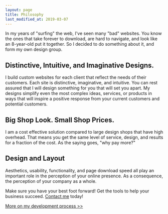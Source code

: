 ```yaml
---
layout: page
title: Philosophy
last_modified_at: 2019-03-07
---
```

In my years of "surfing" the web, I've seen many "bad" websites. You know the ones that take forever to download, are hard to navigate, and look like an 8-year-old put it together. So I decided to do something about it, and form my own design group.

## Distinctive, Intuitive, and Imaginative Designs.

I build custom websites for each client that reflect the needs of their customers. Each site is distinctive, imaginative, and intuitive. You can rest assured that I will design something for you that will set you apart. My designs simplify even the most complex ideas, services, or products in ways that will inspire a positive response from your current customers and potential customers.

## Big Shop Look. Small Shop Prices.

I am a cost effective solution compared to large design shops that have high overhead. That means you get the same level of service, design, and results for a fraction of the cost. As the saying goes, "why pay more?"

## Design and Layout

Aesthetics, usability, functionality, and page download speed all play an important role in the perception of your online presence. As a consequence, the perception of your company as a whole.

Make sure you have your best foot forward! Get the tools to help your business succeed. [Contact me](contact_me.html) today!

[More on my development process &gt;&gt;](process.html)